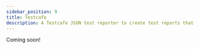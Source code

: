 ```yaml
---
sidebar_position: 9
title: Testcafe
description: A Testcafe JSON test reporter to create test reports that follow the CTRF standard.
---
```

Coming soon!

